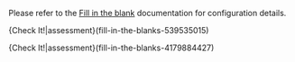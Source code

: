Please refer to the [Fill in the blank](https://docs.codio.com/instructors/authoring/assessments/fill-in-blanks.html) documentation for configuration details.


{Check It!|assessment}(fill-in-the-blanks-539535015)

{Check It!|assessment}(fill-in-the-blanks-4179884427)
